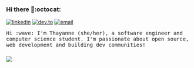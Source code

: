 ### Hi there :rainbow::octocat: 

[![linkedin](https://img.shields.io/badge/linkedin-%230077B5.svg?&style=flat-square&logo=linkedin&logoColor=white)](https://www.linkedin.com/in/thayannevls/)
[![dev.to](https://img.shields.io/badge/DEV.TO-%230A0A0A.svg?&style=flat-square&logo=dev-dot-to&logoColor=white)](https://dev.to/thayannevls)
[![email](https://img.shields.io/badge/gmail-%23D14836.svg?&style=flat-square&logo=gmail&logoColor=white)](mailto:thayannevls@gmail.com)

<samp>
Hi :wave: I'm Thayanne (she/her), a software engineer and computer science student. I'm passionate about open source, web development and building dev communities! 
</samp>

### 
<div>
  <img src="https://github-readme-stats.vercel.app/api?username=thayannevls&count_private=true&show_icons=true&theme=graywhite"/>
</div>
